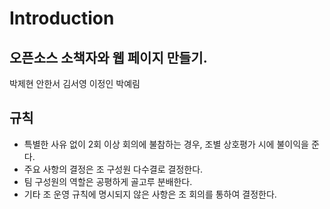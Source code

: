 # Introduction

## 오픈소스 소책자와 웹 페이지 만들기.

박제현 안한서 김서영 이정인 박예림

## 규칙

* 특별한 사유 없이 2회 이상 회의에 불참하는 경우, 조별 상호평가 시에 불이익을 준다.
* 주요 사항의 결정은 조 구성원 다수결로 결정한다.
* 팀 구성원의 역할은 공평하게 골고루 분배한다.
* 기타 조 운영 규칙에 명시되지 않은 사항은 조 회의를 통하여 결정한다.

